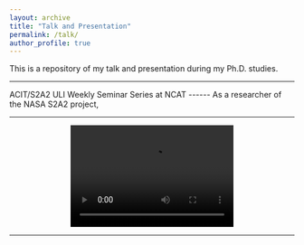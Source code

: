 ```yaml
---
layout: archive
title: "Talk and Presentation"
permalink: /talk/
author_profile: true
---
```


This is a repository of my talk and presentation during my Ph.D. studies. 

<hr>
ACIT/S2A2 ULI Weekly Seminar Series at NCAT
------
As a researcher of the NASA S2A2 project, 

<hr>  
<div style="text-align:center;">
  <video height="180" width="288" controls>
    <source src="/files/test.mp4" type="video/mp4">
  </video>
</div>
<hr>  
